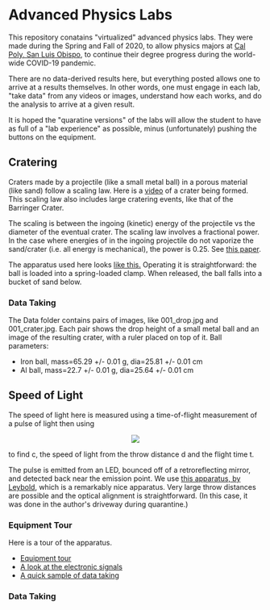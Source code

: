 # Advanced Physics Labs


This repository conatains "virtualized" advanced physics labs. They were made during the Spring and Fall of 2020, to allow physics majors at [Cal Poly, San Luis Obispo](https://physics.calpoly.edu), to continue their degree progress during the world-wide COVID-19 pandemic. 

There are no data-derived results here, but everything posted allows one to arrive at a results themselves. In other words, one must engage in each lab, "take data" from any videos or images, understand how each works, and do the analysis to arrive at a given result.

It is hoped the "quaratine versions" of the labs will allow the student to have as full of a "lab experience" as possible, minus (unfortunately) pushing the buttons on the equipment.

## Cratering

Craters made by a projectile (like a small metal ball) in a porous material (like sand) follow a scaling law. Here is a [video](Labs/Cratering/Apparatus/slmo_crater.mov) of a crater being formed. This scaling law also includes large cratering events, like that of the Barringer Crater.  

The scaling is between the ingoing (kinetic) energy of the projectile vs the diameter of the eventual crater.  The scaling law involves a fractional power.  In the case where energies of in the ingoing projectile do not vaporize the sand/crater (i.e. all energy is mechanical), the power is 0.25.  See [this paper](Labs/Cratering/Info/crater_paper.pdf).  

The apparatus used here looks [like this.](Labs/Cratering/Apparatus/app01.jpg)  Operating it is straightforward: the ball is loaded into a spring-loaded clamp. When released, the ball falls into a bucket of sand below.

### Data Taking

The Data folder contains pairs of images, like 001_drop.jpg and 001_crater.jpg.  Each pair shows the drop height of a small metal ball and an image of the resulting crater, with a ruler placed on top of it.  Ball parameters:

* Iron ball, mass=65.29 +/- 0.01 g, dia=25.81 +/- 0.01 cm
* Al ball, mass=22.7 +/- 0.01 g, dia=25.64 +/- 0.01 cm


## Speed of Light

The speed of light here is measured using a time-of-flight measurement of a pulse of light then using

<p align="center">
<img src="https://render.githubusercontent.com/render/math?math=c=\frac{d}{t}">
</p>

to find c, the speed of light from the throw distance d and the flight time t.

The pulse is emitted from an LED, bounced off of a retroreflecting mirror, and detected back near the emission point. We use [this apparatus, by Leybold](https://www.leybold-shop.com/vp5-6-2-1.html), which is a remarkably nice apparatus.  Very large throw distances are possible and the optical alignment is straightforward. (In this case, it was done in the author's driveway during quarantine.)


### Equipment Tour

Here is a tour of the apparatus.

* [Equipment tour](https://youtu.be/ECmtT5igG9U)
* [A look at the electronic signals](https://youtu.be/v5UShpYjyic)
* [A quick sample of data taking]()

### Data Taking






